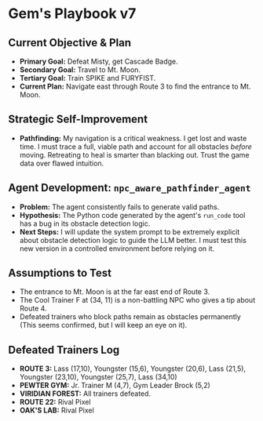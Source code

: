 # Gem's Playbook v7

## Current Objective & Plan
- **Primary Goal:** Defeat Misty, get Cascade Badge.
- **Secondary Goal:** Travel to Mt. Moon.
- **Tertiary Goal:** Train SPIKE and FURYFIST.
- **Current Plan:** Navigate east through Route 3 to find the entrance to Mt. Moon.

## Strategic Self-Improvement
- **Pathfinding:** My navigation is a critical weakness. I get lost and waste time. I must trace a full, viable path and account for all obstacles *before* moving. Retreating to heal is smarter than blacking out. Trust the game data over flawed intuition.

## Agent Development: `npc_aware_pathfinder_agent`
- **Problem:** The agent consistently fails to generate valid paths.
- **Hypothesis:** The Python code generated by the agent's `run_code` tool has a bug in its obstacle detection logic. 
- **Next Steps:** I will update the system prompt to be extremely explicit about obstacle detection logic to guide the LLM better. I must test this new version in a controlled environment before relying on it.

## Assumptions to Test
- The entrance to Mt. Moon is at the far east end of Route 3.
- The Cool Trainer F at (34, 11) is a non-battling NPC who gives a tip about Route 4.
- Defeated trainers who block paths remain as obstacles permanently (This seems confirmed, but I will keep an eye on it).

## Defeated Trainers Log
- **ROUTE 3:** Lass (17,10), Youngster (15,6), Youngster (20,6), Lass (21,5), Youngster (23,10), Youngster (25,7), Lass (34,10)
- **PEWTER GYM:** Jr. Trainer M (4,7), Gym Leader Brock (5,2)
- **VIRIDIAN FOREST:** All trainers defeated.
- **ROUTE 22:** Rival Pixel
- **OAK'S LAB:** Rival Pixel